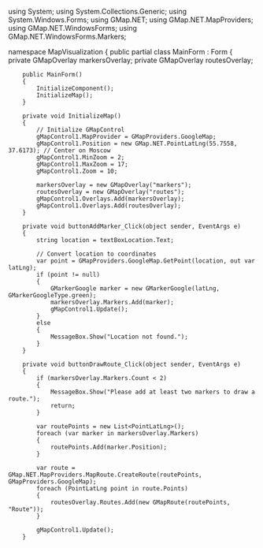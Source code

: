 using System;
using System.Collections.Generic;
using System.Windows.Forms;
using GMap.NET;
using GMap.NET.MapProviders;
using GMap.NET.WindowsForms;
using GMap.NET.WindowsForms.Markers;

namespace MapVisualization
{
    public partial class MainForm : Form
    {
        private GMapOverlay markersOverlay;
        private GMapOverlay routesOverlay;

        public MainForm()
        {
            InitializeComponent();
            InitializeMap();
        }

        private void InitializeMap()
        {
            // Initialize GMapControl
            gMapControl1.MapProvider = GMapProviders.GoogleMap;
            gMapControl1.Position = new GMap.NET.PointLatLng(55.7558, 37.6173); // Center on Moscow
            gMapControl1.MinZoom = 2;
            gMapControl1.MaxZoom = 17;
            gMapControl1.Zoom = 10;

            markersOverlay = new GMapOverlay("markers");
            routesOverlay = new GMapOverlay("routes");
            gMapControl1.Overlays.Add(markersOverlay);
            gMapControl1.Overlays.Add(routesOverlay);
        }

        private void buttonAddMarker_Click(object sender, EventArgs e)
        {
            string location = textBoxLocation.Text;

            // Convert location to coordinates
            var point = GMapProviders.GoogleMap.GetPoint(location, out var latLng);
            if (point != null)
            {
                GMarkerGoogle marker = new GMarkerGoogle(latLng, GMarkerGoogleType.green);
                markersOverlay.Markers.Add(marker);
                gMapControl1.Update();
            }
            else
            {
                MessageBox.Show("Location not found.");
            }
        }

        private void buttonDrawRoute_Click(object sender, EventArgs e)
        {
            if (markersOverlay.Markers.Count < 2)
            {
                MessageBox.Show("Please add at least two markers to draw a route.");
                return;
            }

            var routePoints = new List<PointLatLng>();
            foreach (var marker in markersOverlay.Markers)
            {
                routePoints.Add(marker.Position);
            }

            var route = GMap.NET.MapProviders.MapRoute.CreateRoute(routePoints, GMapProviders.GoogleMap);
            foreach (PointLatLng point in route.Points)
            {
                routesOverlay.Routes.Add(new GMapRoute(routePoints, "Route"));
            }

            gMapControl1.Update();
        }
